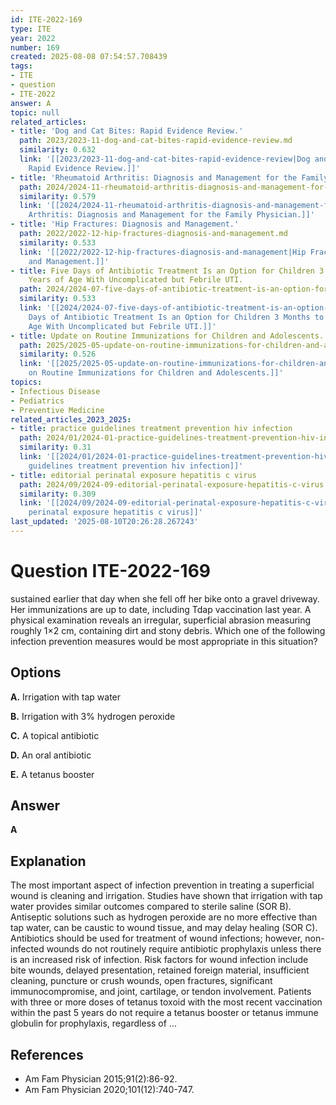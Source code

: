 ```yaml
---
id: ITE-2022-169
type: ITE
year: 2022
number: 169
created: 2025-08-08 07:54:57.708439
tags:
- ITE
- question
- ITE-2022
answer: A
topic: null
related_articles:
- title: 'Dog and Cat Bites: Rapid Evidence Review.'
  path: 2023/2023-11-dog-and-cat-bites-rapid-evidence-review.md
  similarity: 0.632
  link: '[[2023/2023-11-dog-and-cat-bites-rapid-evidence-review|Dog and Cat Bites:
    Rapid Evidence Review.]]'
- title: 'Rheumatoid Arthritis: Diagnosis and Management for the Family Physician.'
  path: 2024/2024-11-rheumatoid-arthritis-diagnosis-and-management-for-the-family.md
  similarity: 0.579
  link: '[[2024/2024-11-rheumatoid-arthritis-diagnosis-and-management-for-the-family|Rheumatoid
    Arthritis: Diagnosis and Management for the Family Physician.]]'
- title: 'Hip Fractures: Diagnosis and Management.'
  path: 2022/2022-12-hip-fractures-diagnosis-and-management.md
  similarity: 0.533
  link: '[[2022/2022-12-hip-fractures-diagnosis-and-management|Hip Fractures: Diagnosis
    and Management.]]'
- title: Five Days of Antibiotic Treatment Is an Option for Children 3 Months to 5
    Years of Age With Uncomplicated but Febrile UTI.
  path: 2024/2024-07-five-days-of-antibiotic-treatment-is-an-option-for-children.md
  similarity: 0.533
  link: '[[2024/2024-07-five-days-of-antibiotic-treatment-is-an-option-for-children|Five
    Days of Antibiotic Treatment Is an Option for Children 3 Months to 5 Years of
    Age With Uncomplicated but Febrile UTI.]]'
- title: Update on Routine Immunizations for Children and Adolescents.
  path: 2025/2025-05-update-on-routine-immunizations-for-children-and-adolescents.md
  similarity: 0.526
  link: '[[2025/2025-05-update-on-routine-immunizations-for-children-and-adolescents|Update
    on Routine Immunizations for Children and Adolescents.]]'
topics:
- Infectious Disease
- Pediatrics
- Preventive Medicine
related_articles_2023_2025:
- title: practice guidelines treatment prevention hiv infection
  path: 2024/01/2024-01-practice-guidelines-treatment-prevention-hiv-infection.md
  similarity: 0.31
  link: '[[2024/01/2024-01-practice-guidelines-treatment-prevention-hiv-infection|practice
    guidelines treatment prevention hiv infection]]'
- title: editorial perinatal exposure hepatitis c virus
  path: 2024/09/2024-09-editorial-perinatal-exposure-hepatitis-c-virus.md
  similarity: 0.309
  link: '[[2024/09/2024-09-editorial-perinatal-exposure-hepatitis-c-virus|editorial
    perinatal exposure hepatitis c virus]]'
last_updated: '2025-08-10T20:26:28.267243'
---
```


# Question ITE-2022-169

sustained earlier that day when she fell off her bike onto a gravel driveway. Her immunizations are up to date, including Tdap vaccination last year. A physical examination reveals an irregular, superficial abrasion measuring roughly 1×2 cm, containing dirt and stony debris. Which one of the following infection prevention measures would be most appropriate in this situation?

## Options

**A.** Irrigation with tap water

**B.** Irrigation with 3% hydrogen peroxide

**C.** A topical antibiotic

**D.** An oral antibiotic

**E.** A tetanus booster

## Answer

**A**

## Explanation

The most important aspect of infection prevention in treating a superficial wound is cleaning and irrigation.
Studies have shown that irrigation with tap water provides similar outcomes compared to sterile saline
(SOR B). Antiseptic solutions such as hydrogen peroxide are no more effective than tap water, can be
caustic to wound tissue, and may delay healing (SOR C). Antibiotics should be used for treatment of
wound infections; however, non-infected wounds do not routinely require antibiotic prophylaxis unless
there is an increased risk of infection. Risk factors for wound infection include bite wounds, delayed
presentation, retained foreign material, insufficient cleaning, puncture or crush wounds, open fractures,
significant immunocompromise, and joint, cartilage, or tendon involvement. Patients with three or more
doses of tetanus toxoid with the most recent vaccination within the past 5 years do not require a tetanus
booster or tetanus immune globulin for prophylaxis, regardless of ...

## References

- Am Fam Physician  2015;91(2):86-92.
- Am Fam Physician
2020;101(12):740-747.
